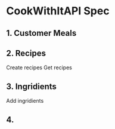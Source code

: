 # CookWithItAPI Spec

## 1. Customer Meals


## 2. Recipes

Create recipes
Get recipes
 

## 3. Ingridients

Add ingridients


## 4. 

